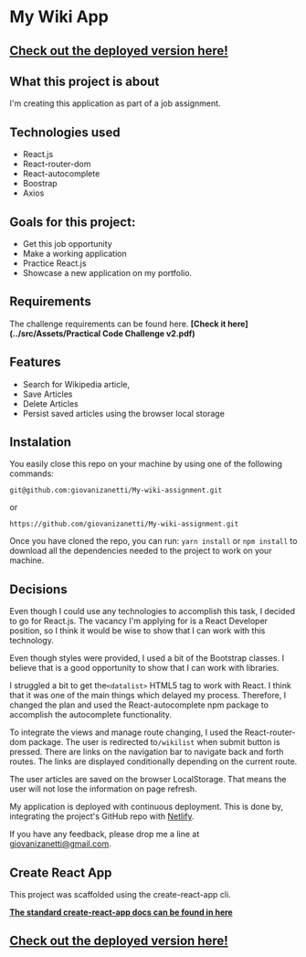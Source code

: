 # My Wiki App

## [Check out the deployed version here!](https://giovani-zanett-my-wiki.netlify.app/)

## What this project is about

I'm creating this application as part of a job assignment.

## Technologies used

- React.js
- React-router-dom
- React-autocomplete
- Boostrap
- Axios

## Goals for this project:

- Get this job opportunity
- Make a working application
- Practice React.js
- Showcase a new application on my portfolio.

## Requirements

The challenge requirements can be found here. **[Check it here](../src/Assets/Practical Code Challenge v2.pdf)**

## Features

- Search for Wikipedia article,
- Save Articles
- Delete Articles
- Persist saved articles using the browser local storage

## Instalation

You easily close this repo on your machine by using one of the following commands:

`git@github.com:giovanizanetti/My-wiki-assignment.git`

or

`https://github.com/giovanizanetti/My-wiki-assignment.git`

Once you have cloned the repo, you can run:
`yarn install` or `npm install` to download all the dependencies needed to the project to work on your machine.

## Decisions

Even though I could use any technologies to accomplish this task, I decided to go for React.js. The vacancy I'm applying for is a React Developer position, so I think it would be wise to show that I can work with this technology.

Even though styles were provided, I used a bit of the Bootstrap classes. I believe that is a good opportunity to show that I can work with libraries.

I struggled a bit to get the`<datalist>` HTML5 tag to work with React. I think that it was one of the main things which delayed my process. Therefore, I changed the plan and used the React-autocomplete npm package to accomplish the autocomplete functionality.

To integrate the views and manage route changing, I used the React-router-dom package. The user is redirected to`/wikilist` when submit button is pressed. There are links on the navigation bar to navigate back and forth routes. The links are displayed conditionally depending on the current route.

The user articles are saved on the browser LocalStorage. That means the user will not lose the information on page refresh.

My application is deployed with continuous deployment. This is done by, integrating the project's GitHub repo with [Netlify](https://www.netlify.com/).

If you have any feedback, please drop me a line at giovanizanetti@gmail.com.

## Create React App

This project was scaffolded using the create-react-app cli.

**[The standard create-react-app docs can be found in here](./REACT-README.md)**

## [Check out the deployed version here!](https://giovani-zanett-my-wiki.netlify.app/)
